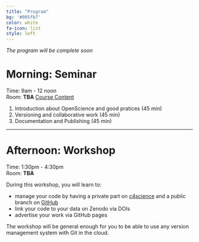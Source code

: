 ```yaml
---
title: "Program"
bg: '#005fb7'
color: white
fa-icon: list
style: left
---
```


_The program will be complete soon_

# Morning: Seminar 

Time: 9am - 12 noon<br>
Room: **TBA**
[Course Content](https://epfl-scitas.github.io/SoOpen-intro/)
1. Introduction about OpenScience and good pratices (45 min)
2. Versioning and collaborative work (45 min)
3. Documentation and Publishing (45 min)

---

# Afternoon: Workshop 

Time: 1:30pm - 4:30pm<br>
Room: **TBA**

During this workshop, you will learn to:

- manage your code by having a private part on [c4science](https://c4science.ch) and a public branch on [GitHub](https://github.com)
- link your code to your data on Zenodo via DOIs
- advertise your work via GitHub pages

The workshop will be general enough for you to be able to use any version management system with Git in the cloud.
